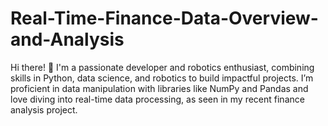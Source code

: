 # Real-Time-Finance-Data-Overview-and-Analysis
Hi there! 👋 I'm a passionate developer and robotics enthusiast, combining skills in Python, data science, and robotics to build impactful projects. I’m proficient in data manipulation with libraries like NumPy and Pandas and love diving into real-time data processing, as seen in my recent finance analysis project.  

